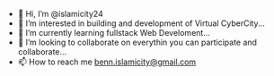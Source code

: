 - 👋 Hi, I’m @islamicity24
- 👀 I’m interested in building and development of Virtual CyberCity...
- 🌱 I’m currently learning fullstack Web Develoment...
- 💞️ I’m looking to collaborate on everythin you can participate and collaborate...
- 📫 How to reach me benn.islamicity@gmail.com

<!---
islamicity24/islamicity24 is a ✨ special ✨ repository because its `README.md` (this file) appears on your GitHub profile.
You can click the Preview link to take a look at your changes.
--->
